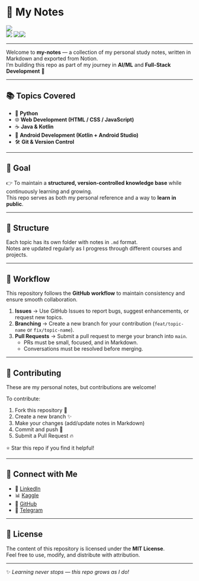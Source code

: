 # 📖 My Notes  

<a href="https://www.linkedin.com/in/mandeepmotan-ai" target="_blank"><img src="https://img.shields.io/badge/LinkedIn-Connect-blue?logo=linkedin&style=social" /></a><br>
<a href="https://mandeepmotan-ai.github.io/" target="_blank"><img src="https://img.shields.io/badge/Portfolio-Built by Mandeep Motan-blue" /></a>
<img src="https://img.shields.io/badge/PRs-Welcome-brightgreen" /><img src="https://img.shields.io/badge/Build-In Progress-yellow" />

---

Welcome to **my-notes** — a collection of my personal study notes, written in Markdown and exported from Notion.  
I’m building this repo as part of my journey in **AI/ML** and **Full-Stack Development** 🚀  

---

## 📚 Topics Covered  

- 🐍 **Python**  
- 🌐 **Web Development (HTML / CSS / JavaScript)**  
- ☕ **Java & Kotlin**  
- 📱 **Android Development (Kotlin + Android Studio)**  
- 🛠 **Git & Version Control**  

---

## 🎯 Goal  

👉 To maintain a **structured, version-controlled knowledge base** while continuously learning and growing.  
This repo serves as both my personal reference and a way to **learn in public**.  

---

## 📂 Structure  

Each topic has its own folder with notes in `.md` format.  
Notes are updated regularly as I progress through different courses and projects.  

---

## 🔄 Workflow  

This repository follows the **GitHub workflow** to maintain consistency and ensure smooth collaboration.  

1. **Issues** → Use GitHub Issues to report bugs, suggest enhancements, or request new topics.  
2. **Branching** → Create a new branch for your contribution (`feat/topic-name` or `fix/topic-name`).  
3. **Pull Requests** → Submit a pull request to merge your branch into `main`.  
   - PRs must be small, focused, and in Markdown.  
   - Conversations must be resolved before merging.  

---

## 🤝 Contributing  

These are my personal notes, but contributions are welcome!  

To contribute:  
1. Fork this repository 🍴  
2. Create a new branch ✨  
3. Make your changes (add/update notes in Markdown)  
4. Commit and push 🚀  
5. Submit a Pull Request 🔥  

⭐ Star this repo if you find it helpful!  

---

## 🔗 Connect with Me  

- 💼 [LinkedIn](https://www.linkedin.com/in/mandeepmotan-ai/)  
- 📊 [Kaggle](https://www.kaggle.com/mandeepmotan)   
- 🐙 [GitHub](https://github.com/mandeepmotan-ai)  
- 💬 [Telegram](https://t.me/theedevilhimself)  

---

## 🔑 License  

The content of this repository is licensed under the **MIT License**.  
Feel free to use, modify, and distribute with attribution.  

---

✨ *Learning never stops — this repo grows as I do!*  
